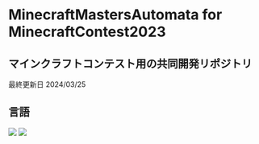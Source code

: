 # MinecraftMastersAutomata for MinecraftContest2023
## マインクラフトコンテスト用の共同開発リポジトリ

最終更新日 2024/03/25

## 言語
<img src="https://img.shields.io/badge/-Python-3776AB.svg?logo=python&style=flat">
<img src="https://img.shields.io/badge/-C-A8B9CC.svg?logo=c&style=flat">
